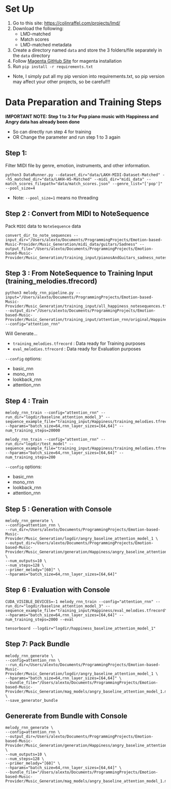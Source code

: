 # Set Up

1. Go to this site: https://colinraffel.com/projects/lmd/
2. Download the following:
    * LMD-matched
    * Match scores
    * LMD-matched metadata
3. Create a directory named `data` and store the 3 folders/file separately in the `data` directory
4. Follow [Magenta GitHub Site](https://github.com/magenta/magenta) for magenta installation
5. Run `pip install -r requirements.txt`
  * Note, I simply put all my pip version into requirements.txt, so pip version may affect your other projects, so be careful!!!


# Data Preparation and Training Steps

**IMPORTANT NOTE: Step 1 to 3 for Pop piano music with Happiness and Angry data has already been done**

* So can directly run step 4 for training
* OR Change the parameter and run step 1 to 3 again

## Step 1:

Filter MIDI file by genre, emotion, instruments, and other information.

```
python3 DataRunner.py --dataset_dir="data/LAKH-MIDI-Dataset-Matched" --h5_matched_dir="data/LAKH-H5-Matched" --midi_dir="midi_data" --match_scores_filepath="data/match_scores.json" --genre_list="['pop']" --pool_size=4
```

* Note: `--pool_size=1` means no threading

## Step 2 : Convert from MIDI to NoteSequence

Pack `MIDI` data to `NoteSequence` data

```
convert_dir_to_note_sequences --input_dir="/Users/alexto/Documents/ProgrammingProjects/Emotion-based-Music-Provider/Music_Generation/midi_data/guitars/Sadness" --output_file="/Users/alexto/Documents/ProgrammingProjects/Emotion-based-Music-Provider/Music_Generation/training_input/pianosAndGuitars_sadness_notesequences.tfrecord"
```


## Step 3 : From NoteSequence to Training Input (training_melodies.tfrecord)
```
python3 melody_rnn_pipeline.py --input="/Users/alexto/Documents/ProgrammingProjects/Emotion-based-Music-Provider/Music_Generation/training_input/all_happiness_notesequences.tfrecord" --output_dir="/Users/alexto/Documents/ProgrammingProjects/Emotion-based-Music-Provider/Music_Generation/training_input/attention_rnn/original/Happiness" --config="attention_rnn"
```

Will Generate...

* `training_melodies.tfrecord` : Data ready for Training purposes
* `eval_melodies.tfrecord` : Data ready for Evaluation purposes

`--config` options:

* basic_rnn
* mono_rnn
* lookback_rnn
* attention_rnn

## Step 4 : Train
```
melody_rnn_train --config="attention_rnn" --run_dir="logdir/baseline_attention_model_3" --sequence_example_file="training_input/Happiness/training_melodies.tfrecord" --hparams="batch_size=64,rnn_layer_sizes=[64,64]" --num_training_steps=20000

melody_rnn_train --config="attention_rnn" --run_dir="logdir/test_model" --sequence_example_file="training_input/Happiness/training_melodies.tfrecord" --hparams="batch_size=64,rnn_layer_sizes=[64,64]" --num_training_steps=200
```


`--config` options:

* basic_rnn
* mono_rnn
* lookback_rnn
* attention_rnn


## Step 5 : Generation with Console

```
melody_rnn_generate \
--config=attention_rnn \
--run_dir=/Users/alexto/Documents/ProgrammingProjects/Emotion-based-Music-Provider/Music_Generation/logdir/angry_baseline_attention_model_1 \
--output_dir=/Users/alexto/Documents/ProgrammingProjects/Emotion-based-Music-Provider/Music_Generation/generation/Happiness/angry_baseline_attention_model_1 \
--num_outputs=10 \
--num_steps=128 \
--primer_melody="[60]" \
--hparams="batch_size=64,rnn_layer_sizes=[64,64]"
```

## Step 6 : Evaluation with Console

```
CUDA_VISIBLE_DEVICES=-1 melody_rnn_train --config="attention_rnn" --run_dir="logdir/baseline_attention_model_3" --sequence_example_file="training_input/Happiness/eval_melodies.tfrecord" --hparams="batch_size=64,rnn_layer_sizes=[64,64]" --num_training_steps=2000 --eval

tensorboard --logdir="logdir/happiness_baseline_attention_model_1"
```

## Step 7: Pack Bundle

```
melody_rnn_generate \
--config=attention_rnn \
--run_dir=/Users/alexto/Documents/ProgrammingProjects/Emotion-based-Music-Provider/Music_Generation/logdir/angry_baseline_attention_model_1 \
--hparams="batch_size=64,rnn_layer_sizes=[64,64]" \
--bundle_file="/Users/alexto/Documents/ProgrammingProjects/Emotion-based-Music-Provider/Music_Generation/mag_models/angry_baseline_attention_model_1.mag" \
--save_generator_bundle
```

## Genererate from Bundle with Console

```
melody_rnn_generate \
--config=attention_rnn \
--output_dir=/Users/alexto/Documents/ProgrammingProjects/Emotion-based-Music-Provider/Music_Generation/generation/Happiness/angry_baseline_attention_model_1 \
--num_outputs=10 \
--num_steps=128 \
--primer_melody="[60]" \
--hparams="batch_size=64,rnn_layer_sizes=[64,64]" \
--bundle_file="/Users/alexto/Documents/ProgrammingProjects/Emotion-based-Music-Provider/Music_Generation/mag_models/angry_baseline_attention_model_1.mag"
```
